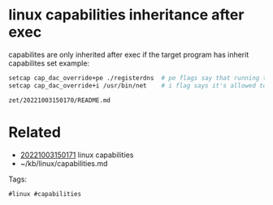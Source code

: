 # linux capabilities inheritance after exec
capabilites are only inherited after exec if the target program has inherit capabilites set
example:
```bash
setcap cap_dac_override+pe ./registerdns  # pe flags say that running the program acquires the capability.
setcap cap_dac_override+i /usr/bin/net    # i flag says it's allowed to inherit the capability from the calling program.
```

` zet/20221003150170/README.md `

# Related

- [20221003150171](/zet/20221003150171/README.md) linux capabilities
- ~/kb/linux/capabilities.md

Tags:

    #linux #capabilities 
